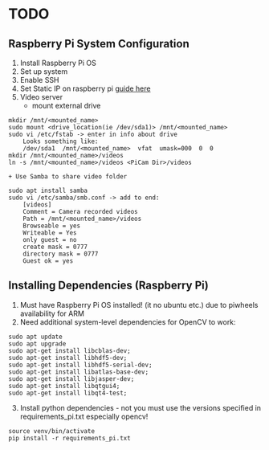 # TODO

## Raspberry Pi System Configuration 
1. Install Raspberry Pi OS
2. Set up system
3. Enable SSH
4. Set Static IP on raspberry pi [guide here](https://thepihut.com/blogs/raspberry-pi-tutorials/how-to-give-your-raspberry-pi-a-static-ip-address-update)
5. Video server 
	+ mount external drive
```
mkdir /mnt/<mounted_name>
sudo mount <drive_location(ie /dev/sda1)> /mnt/<mounted_name>
sudo vi /etc/fstab -> enter in info about drive
	Looks something like:
	/dev/sda1  /mnt/<mounted_name>  vfat  umask=000  0  0
mkdir /mnt/<mounted_name>/videos
ln -s /mnt/<mounted_name>/videos <PiCam Dir>/videos
```
	+ Use Samba to share video folder
```
sudo apt install samba
sudo vi /etc/samba/smb.conf -> add to end:
	[videos]
	Comment = Camera recorded videos 
	Path = /mnt/<mounted_name>/videos
	Browseable = yes
	Writeable = Yes
	only guest = no
	create mask = 0777
	directory mask = 0777
	Guest ok = yes

```


## Installing Dependencies (Raspberry Pi)
1. Must have Raspberry Pi OS installed! (it no ubuntu etc.) due to piwheels availability for ARM
2. Need additional system-level dependencies for OpenCV to work:
```
sudo apt update
sudo apt upgrade
sudo apt-get install libcblas-dev;
sudo apt-get install libhdf5-dev;
sudo apt-get install libhdf5-serial-dev;
sudo apt-get install libatlas-base-dev;
sudo apt-get install libjasper-dev; 
sudo apt-get install libqtgui4; 
sudo apt-get install libqt4-test;
```
3. Install python dependencies - not you must use the versions specified in requirements_pi.txt especially opencv!
```
source venv/bin/activate
pip install -r requirements_pi.txt
```
